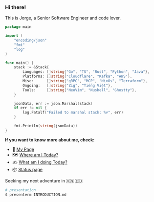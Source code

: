 ### Hi there!

This is Jorge, a Senior Software Engineer and code lover.

```go
package main

import (
	"encoding/json"
	"fmt"
	"log"
)

func main() {
	stack := &Stack{
		Languages: []string{"Go", "TS", "Rust", "Python", "Java"},
		Platforms: []string{"Cloudflare", "Kafka", "AWS"},
		Misc:      []string{"gRPC", "MCP", "NixOs", "Terraform"},
		Ongoing:   []string{"Zig", "Tiếng Việt"},
		Tools:     []string{"NeoVim", "Nushell", "Ghostty"},
	}

	jsonData, err := json.Marshal(stack)
	if err != nil {
		log.Fatalf("Failed to marshal stack: %v", err)
	}

	fmt.Println(string(jsonData))
}
```

**If you want to know more about me, check:**

- 🦾 [My Page](https://jorgechato.com/)
- 🗺️ [Where am I Today?](https://whereisjorge.today/)
- ✍️ [What am I doing Today?](https://what.jorgechato.com/)
- 📦 [Status page](https://status.jrg.tools/)


Seeking my next adventure in :vietnam: :eu:

```sh
# presentation
$ presenterm INTRODUCTION.md
```
